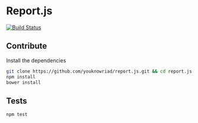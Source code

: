 Report.js
=========

[![Build Status](https://travis-ci.org/youknowriad/report.js.svg)](https://travis-ci.org/youknowriad/report.js)

Contribute
----------
Install the dependencies

```sh
git clone https://github.com/youknowriad/report.js.git && cd report.js
npm install
bower install
```

Tests
-----

```sh
npm test
```

